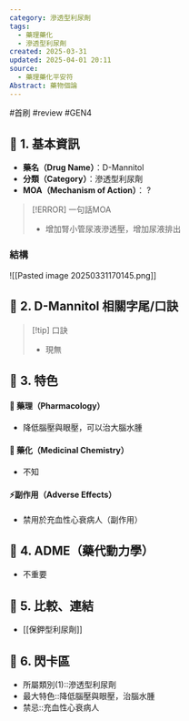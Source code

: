 ```yaml
---
category: 滲透型利尿劑
tags:
  - 藥理藥化
  - 滲透型利尿劑
created: 2025-03-31
updated: 2025-04-01 20:11
source:
  - 藥理藥化平安符
Abstract: 藥物個論
---
```


#首刷 #review #GEN4


## 🔹 1. 基本資訊
- **藥名（Drug Name）**：D-Mannitol
- **分類（Category）**：滲透型利尿劑
- **MOA（Mechanism of Action）**：
?
> [!ERROR] 一句話MOA
> - 增加腎小管尿液滲透壓，增加尿液排出


### 結構
![[Pasted image 20250331170145.png]]


## 🔹 2. D-Mannitol 相關字尾/口訣
> [!tip] 口訣
> - 現無



## 🔹 3. 特色
#### 🧪 藥理（Pharmacology）


- 降低腦壓與眼壓，可以治大腦水腫


#### 🧬 藥化（Medicinal Chemistry）
- 不知



#### ⚡副作用（Adverse Effects）

- 禁用於充血性心衰病人（副作用）


## 🔹 4. ADME（藥代動力學）
 - 不重要
## 🔹 5. 比較、連結

- [[保鉀型利尿劑]]



## 🔹 6. 閃卡區

- 所屬類別(1)::滲透型利尿劑
- 最大特色::降低腦壓與眼壓，治腦水腫
- 禁忌::充血性心衰病人

